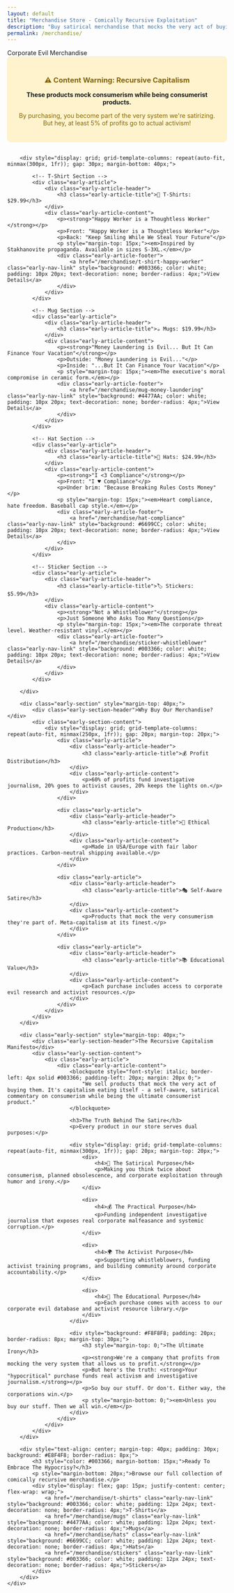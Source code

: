 ```yaml
---
layout: default
title: "Merchandise Store - Comically Recursive Exploitation"
description: "Buy satirical merchandise that mocks the very act of buying satirical merchandise. Because capitalism eats itself."
permalink: /merchandise/
---
```


<div class="early-section">
    <div class="early-section-header">Corporate Evil Merchandise</div>
    <div class="early-section-content">
        <div style="text-align: center; margin-bottom: 30px; padding: 20px; background: #FFF3CD; border: 1px solid #FFEAA7; border-radius: 8px;">
            <h3 style="color: #856404; margin-bottom: 15px;">⚠️ Content Warning: Recursive Capitalism</h3>
            <p style="margin-bottom: 10px;"><strong>These products mock consumerism while being consumerist products.</strong></p>
            <p style="font-size: 14px; color: #856404;">By purchasing, you become part of the very system we're satirizing. But hey, at least 5% of profits go to actual activism!</p>
        </div>

        <div style="display: grid; grid-template-columns: repeat(auto-fit, minmax(300px, 1fr)); gap: 30px; margin-bottom: 40px;">

            <!-- T-Shirt Section -->
            <div class="early-article">
                <div class="early-article-header">
                    <h3 class="early-article-title">👕 T-Shirts: $29.99</h3>
                </div>
                <div class="early-article-content">
                    <p><strong>"Happy Worker is a Thoughtless Worker"</strong></p>
                    <p>Front: "Happy Worker is a Thoughtless Worker"</p>
                    <p>Back: "Keep Smiling While We Steal Your Future"</p>
                    <p style="margin-top: 15px;"><em>Inspired by Stakhanovite propaganda. Available in sizes S-3XL.</em></p>
                    <div class="early-article-footer">
                        <a href="/merchandise/t-shirt-happy-worker" class="early-nav-link" style="background: #003366; color: white; padding: 10px 20px; text-decoration: none; border-radius: 4px;">View Details</a>
                    </div>
                </div>
            </div>

            <!-- Mug Section -->
            <div class="early-article">
                <div class="early-article-header">
                    <h3 class="early-article-title">☕ Mugs: $19.99</h3>
                </div>
                <div class="early-article-content">
                    <p><strong>"Money Laundering is Evil... But It Can Finance Your Vacation"</strong></p>
                    <p>Outside: "Money Laundering is Evil..."</p>
                    <p>Inside: "...But It Can Finance Your Vacation"</p>
                    <p style="margin-top: 15px;"><em>The executive's moral compromise in ceramic form.</em></p>
                    <div class="early-article-footer">
                        <a href="/merchandise/mug-money-laundering" class="early-nav-link" style="background: #4477AA; color: white; padding: 10px 20px; text-decoration: none; border-radius: 4px;">View Details</a>
                    </div>
                </div>
            </div>

            <!-- Hat Section -->
            <div class="early-article">
                <div class="early-article-header">
                    <h3 class="early-article-title">🎩 Hats: $24.99</h3>
                </div>
                <div class="early-article-content">
                    <p><strong>"I <3 Compliance"</strong></p>
                    <p>Front: "I ♥ Compliance"</p>
                    <p>Under brim: "Because Breaking Rules Costs Money"</p>
                    <p style="margin-top: 15px;"><em>Heart compliance, hate freedom. Baseball cap style.</em></p>
                    <div class="early-article-footer">
                        <a href="/merchandise/hat-compliance" class="early-nav-link" style="background: #6699CC; color: white; padding: 10px 20px; text-decoration: none; border-radius: 4px;">View Details</a>
                    </div>
                </div>
            </div>

            <!-- Sticker Section -->
            <div class="early-article">
                <div class="early-article-header">
                    <h3 class="early-article-title">🏷️ Stickers: $5.99</h3>
                </div>
                <div class="early-article-content">
                    <p><strong>"Not a Whistleblower"</strong></p>
                    <p>Just Someone Who Asks Too Many Questions</p>
                    <p style="margin-top: 15px;"><em>The corporate threat level. Weather-resistant vinyl.</em></p>
                    <div class="early-article-footer">
                        <a href="/merchandise/sticker-whistleblower" class="early-nav-link" style="background: #003366; color: white; padding: 10px 20px; text-decoration: none; border-radius: 4px;">View Details</a>
                    </div>
                </div>
            </div>

        </div>

        <div class="early-section" style="margin-top: 40px;">
            <div class="early-section-header">Why Buy Our Merchandise?</div>
            <div class="early-section-content">
                <div style="display: grid; grid-template-columns: repeat(auto-fit, minmax(250px, 1fr)); gap: 20px; margin-top: 20px;">
                    <div class="early-article">
                        <div class="early-article-header">
                            <h3 class="early-article-title">💰 Profit Distribution</h3>
                        </div>
                        <div class="early-article-content">
                            <p>60% of profits fund investigative journalism, 20% goes to activist causes, 20% keeps the lights on.</p>
                        </div>
                    </div>

                    <div class="early-article">
                        <div class="early-article-header">
                            <h3 class="early-article-title">🌱 Ethical Production</h3>
                        </div>
                        <div class="early-article-content">
                            <p>Made in USA/Europe with fair labor practices. Carbon-neutral shipping available.</p>
                        </div>
                    </div>

                    <div class="early-article">
                        <div class="early-article-header">
                            <h3 class="early-article-title">🎭 Self-Aware Satire</h3>
                        </div>
                        <div class="early-article-content">
                            <p>Products that mock the very consumerism they're part of. Meta-capitalism at its finest.</p>
                        </div>
                    </div>

                    <div class="early-article">
                        <div class="early-article-header">
                            <h3 class="early-article-title">📚 Educational Value</h3>
                        </div>
                        <div class="early-article-content">
                            <p>Each purchase includes access to corporate evil research and activist resources.</p>
                        </div>
                    </div>
                </div>
            </div>
        </div>

        <div class="early-section" style="margin-top: 40px;">
            <div class="early-section-header">The Recursive Capitalism Manifesto</div>
            <div class="early-section-content">
                <div class="early-article">
                    <div class="early-article-content">
                        <blockquote style="font-style: italic; border-left: 4px solid #003366; padding-left: 20px; margin: 20px 0;">
                            "We sell products that mock the very act of buying them. It's capitalism eating itself - a self-aware, satirical commentary on consumerism while being the ultimate consumerist product."
                        </blockquote>

                        <h3>The Truth Behind The Satire</h3>
                        <p>Every product in our store serves dual purposes:</p>

                        <div style="display: grid; grid-template-columns: repeat(auto-fit, minmax(300px, 1fr)); gap: 20px; margin-top: 20px;">
                            <div>
                                <h4>🎯 The Satirical Purpose</h4>
                                <p>Making you think twice about consumerism, planned obsolescence, and corporate exploitation through humor and irony.</p>
                            </div>

                            <div>
                                <h4>💰 The Practical Purpose</h4>
                                <p>Funding independent investigative journalism that exposes real corporate malfeasance and systemic corruption.</p>
                            </div>

                            <div>
                                <h4>🌍 The Activist Purpose</h4>
                                <p>Supporting whistleblowers, funding activist training programs, and building community around corporate accountability.</p>
                            </div>

                            <div>
                                <h4>🧠 The Educational Purpose</h4>
                                <p>Each purchase comes with access to our corporate evil database and activist resource library.</p>
                            </div>
                        </div>

                        <div style="background: #F8F8F8; padding: 20px; border-radius: 8px; margin-top: 30px;">
                            <h3 style="margin-top: 0;">The Ultimate Irony</h3>
                            <p><strong>We're a company that profits from mocking the very system that allows us to profit.</strong></p>
                            <p>But here's the truth: <strong>Your "hypocritical" purchase funds real activism and investigative journalism.</strong></p>
                            <p>So buy our stuff. Or don't. Either way, the corporations win.</p>
                            <p style="margin-bottom: 0;"><em>Unless you buy our stuff. Then we all win.</em></p>
                        </div>
                    </div>
                </div>
            </div>
        </div>

        <div style="text-align: center; margin-top: 40px; padding: 30px; background: #E8F4F8; border-radius: 8px;">
            <h3 style="color: #003366; margin-bottom: 15px;">Ready To Embrace The Hypocrisy?</h3>
            <p style="margin-bottom: 20px;">Browse our full collection of comically recursive merchandise.</p>
            <div style="display: flex; gap: 15px; justify-content: center; flex-wrap: wrap;">
                <a href="/merchandise/t-shirts" class="early-nav-link" style="background: #003366; color: white; padding: 12px 24px; text-decoration: none; border-radius: 4px;">T-Shirts</a>
                <a href="/merchandise/mugs" class="early-nav-link" style="background: #4477AA; color: white; padding: 12px 24px; text-decoration: none; border-radius: 4px;">Mugs</a>
                <a href="/merchandise/hats" class="early-nav-link" style="background: #6699CC; color: white; padding: 12px 24px; text-decoration: none; border-radius: 4px;">Hats</a>
                <a href="/merchandise/stickers" class="early-nav-link" style="background: #003366; color: white; padding: 12px 24px; text-decoration: none; border-radius: 4px;">Stickers</a>
            </div>
        </div>
    </div>
</div>
